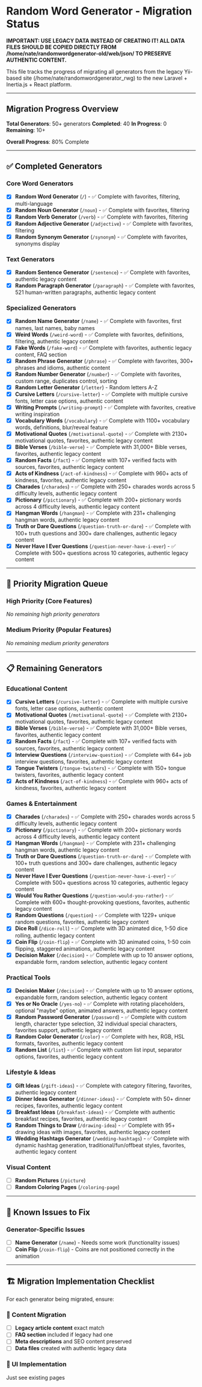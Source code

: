 # Random Word Generator - Migration Status

**IMPORTANT: USE LEGACY DATA INSTEAD OF CREATING IT! ALL DATA FILES SHOULD BE COPIED DIRECTLY FROM /home/nate/randomwordgenerator-old/web/json/ TO PRESERVE AUTHENTIC CONTENT.**

This file tracks the progress of migrating all generators from the legacy Yii-based site (/home/nate/randomwordgenerator_rwg) to the new Laravel + Inertia.js + React platform.

---

## Migration Progress Overview

**Total Generators**: 50+ generators
**Completed**: 40
**In Progress**: 0
**Remaining**: 10+

**Overall Progress**: 80% Complete

---

## ✅ Completed Generators

### Core Word Generators
- [x] **Random Word Generator** (`/`) - ✅ Complete with favorites, filtering, multi-language
- [x] **Random Noun Generator** (`/noun`) - ✅ Complete with favorites, filtering
- [x] **Random Verb Generator** (`/verb`) - ✅ Complete with favorites, filtering
- [x] **Random Adjective Generator** (`/adjective`) - ✅ Complete with favorites, filtering
- [x] **Random Synonym Generator** (`/synonym`) - ✅ Complete with favorites, synonyms display

### Text Generators
- [x] **Random Sentence Generator** (`/sentence`) - ✅ Complete with favorites, authentic legacy content
- [x] **Random Paragraph Generator** (`/paragraph`) - ✅ Complete with favorites, 521 human-written paragraphs, authentic legacy content

### Specialized Generators
- [x] **Random Name Generator** (`/name`) - ✅ Complete with favorites, first names, last names, baby names
- [x] **Weird Words** (`/weird-word`) - ✅ Complete with favorites, definitions, filtering, authentic legacy content
- [x] **Fake Words** (`/fake-word`) - ✅ Complete with favorites, authentic legacy content, FAQ section
- [x] **Random Phrase Generator** (`/phrase`) - ✅ Complete with favorites, 300+ phrases and idioms, authentic content
- [x] **Random Number Generator** (`/number`) - ✅ Complete with favorites, custom range, duplicates control, sorting
- [x] **Random Letter Generator** (`/letter`) - Random letters A-Z
- [x] **Cursive Letters** (`/cursive-letter`) - ✅ Complete with multiple cursive fonts, letter case options, authentic content
- [x] **Writing Prompts** (`/writing-prompt`) - ✅ Complete with favorites, creative writing inspiration
- [x] **Vocabulary Words** (`/vocabulary`) - ✅ Complete with 1100+ vocabulary words, definitions, blur/reveal feature
- [x] **Motivational Quotes** (`/motivational-quote`) - ✅ Complete with 2130+ motivational quotes, favorites, authentic legacy content
- [x] **Bible Verses** (`/bible-verse`) - ✅ Complete with 31,000+ Bible verses, favorites, authentic legacy content
- [x] **Random Facts** (`/fact`) - ✅ Complete with 107+ verified facts with sources, favorites, authentic legacy content
- [x] **Acts of Kindness** (`/act-of-kindness`) - ✅ Complete with 960+ acts of kindness, favorites, authentic legacy content
- [x] **Charades** (`/charades`) - ✅ Complete with 250+ charades words across 5 difficulty levels, authentic legacy content
- [x] **Pictionary** (`/pictionary`) - ✅ Complete with 200+ pictionary words across 4 difficulty levels, authentic legacy content
- [x] **Hangman Words** (`/hangman`) - ✅ Complete with 231+ challenging hangman words, authentic legacy content
- [x] **Truth or Dare Questions** (`/question-truth-or-dare`) - ✅ Complete with 100+ truth questions and 300+ dare challenges, authentic legacy content
- [x] **Never Have I Ever Questions** (`/question-never-have-i-ever`) - ✅ Complete with 500+ questions across 10 categories, authentic legacy content

---

## 🔄 Priority Migration Queue

### High Priority (Core Features)
*No remaining high priority generators*

### Medium Priority (Popular Features)
*No remaining medium priority generators*

---

## 📋 Remaining Generators

### Educational Content
- [x] **Cursive Letters** (`/cursive-letter`) - ✅ Complete with multiple cursive fonts, letter case options, authentic content
- [x] **Motivational Quotes** (`/motivational-quote`) - ✅ Complete with 2130+ motivational quotes, favorites, authentic legacy content
- [x] **Bible Verses** (`/bible-verse`) - ✅ Complete with 31,000+ Bible verses, favorites, authentic legacy content
- [x] **Random Facts** (`/fact`) - ✅ Complete with 107+ verified facts with sources, favorites, authentic legacy content
- [x] **Interview Questions** (`/interview-question`) - ✅ Complete with 64+ job interview questions, favorites, authentic legacy content
- [x] **Tongue Twisters** (`/tongue-twisters`) - ✅ Complete with 150+ tongue twisters, favorites, authentic legacy content
- [x] **Acts of Kindness** (`/act-of-kindness`) - ✅ Complete with 960+ acts of kindness, favorites, authentic legacy content

### Games & Entertainment
- [x] **Charades** (`/charades`) - ✅ Complete with 250+ charades words across 5 difficulty levels, authentic legacy content
- [x] **Pictionary** (`/pictionary`) - ✅ Complete with 200+ pictionary words across 4 difficulty levels, authentic legacy content
- [x] **Hangman Words** (`/hangman`) - ✅ Complete with 231+ challenging hangman words, authentic legacy content
- [x] **Truth or Dare Questions** (`/question-truth-or-dare`) - ✅ Complete with 100+ truth questions and 300+ dare challenges, authentic legacy content
- [x] **Never Have I Ever Questions** (`/question-never-have-i-ever`) - ✅ Complete with 500+ questions across 10 categories, authentic legacy content
- [x] **Would You Rather Questions** (`/question-would-you-rather`) - ✅ Complete with 600+ thought-provoking questions, favorites, authentic legacy content
- [x] **Random Questions** (`/question`) - ✅ Complete with 1229+ unique random questions, favorites, authentic legacy content
- [x] **Dice Roll** (`/dice-roll`) - ✅ Complete with 3D animated dice, 1-50 dice rolling, authentic legacy content
- [x] **Coin Flip** (`/coin-flip`) - ✅ Complete with 3D animated coins, 1-50 coin flipping, staggered animations, authentic legacy content
- [x] **Decision Maker** (`/decision`) - ✅ Complete with up to 10 answer options, expandable form, random selection, authentic legacy content

### Practical Tools
- [x] **Decision Maker** (`/decision`) - ✅ Complete with up to 10 answer options, expandable form, random selection, authentic legacy content
- [x] **Yes or No Oracle** (`/yes-no`) - ✅ Complete with rotating placeholders, optional "maybe" option, animated answers, authentic legacy content
- [x] **Random Password Generator** (`/password`) - ✅ Complete with custom length, character type selection, 32 individual special characters, favorites support, authentic legacy content
- [x] **Random Color Generator** (`/color`) - ✅ Complete with hex, RGB, HSL formats, favorites, authentic legacy content
- [x] **Random List** (`/list`) - ✅ Complete with custom list input, separator options, favorites, authentic legacy content

### Lifestyle & Ideas
- [x] **Gift Ideas** (`/gift-ideas`) - ✅ Complete with category filtering, favorites, authentic legacy content
- [x] **Dinner Ideas Generator** (`/dinner-ideas`) - ✅ Complete with 50+ dinner recipes, favorites, authentic legacy content
- [x] **Breakfast Ideas** (`/breakfast-ideas`) - ✅ Complete with authentic breakfast recipes, favorites, authentic legacy content
- [x] **Random Things to Draw** (`/drawing-idea`) - ✅ Complete with 95+ drawing ideas with images, favorites, authentic legacy content
- [x] **Wedding Hashtags Generator** (`/wedding-hashtags`) - ✅ Complete with dynamic hashtag generation, traditional/fun/offbeat styles, favorites, authentic legacy content

### Visual Content
- [ ] **Random Pictures** (`/picture`)
- [ ] **Random Coloring Pages** (`/coloring-page`)

---

## 🐛 Known Issues to Fix

### Generator-Specific Issues
- [ ] **Name Generator** (`/name`) - Needs some work (functionality issues)
- [ ] **Coin Flip** (`/coin-flip`) - Coins are not positioned correctly in the animation

---

## 🏗️ Migration Implementation Checklist

For each generator being migrated, ensure:

### 📄 Content Migration
- [ ] **Legacy article content** exact match
- [ ] **FAQ section** included if legacy had one
- [ ] **Meta descriptions** and SEO content preserved
- [ ] **Data files** created with authentic legacy data

### 🎨 UI Implementation
Just see existing pages
